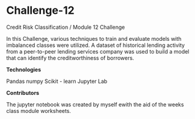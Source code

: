 # Challenge-12
Credit Risk Classification / Module 12 Challenge

In this Challenge, various techniques to train and evaluate models with imbalanced classes were utilized. A dataset of historical lending activity from a peer-to-peer lending services company was used to build a model that can identify the creditworthiness of borrowers.


**Technologies**

Pandas
numpy
Scikit - learn
Jupyter Lab

**Contributors**

The jupyter notebook was created by myself ewith the aid of the weeks class module worksheets.



